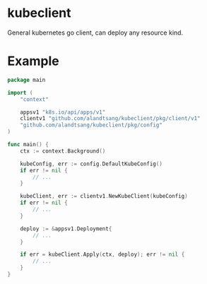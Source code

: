 # kubeclient
General kubernetes go client, can deploy any resource kind.

# Example

```go
package main

import (
	"context"

	appsv1 "k8s.io/api/apps/v1"
	clientv1 "github.com/alandtsang/kubeclient/pkg/client/v1"
	"github.com/alandtsang/kubeclient/pkg/config"
)

func main() {
	ctx := context.Background()

	kubeConfig, err := config.DefaultKubeConfig()
	if err != nil {
		// ...
	}

	kubeClient, err := clientv1.NewKubeClient(kubeConfig)
	if err != nil {
		// ...
	}

	deploy := &appsv1.Deployment{
		// ...
	}

	if err = kubeClient.Apply(ctx, deploy); err != nil {
		// ...
    }
}
```